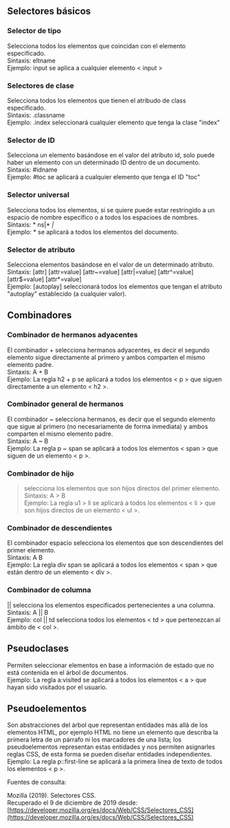 ## Selectores básicos

### Selector de tipo
Selecciona todos los elementos que coincidan con el elemento especificado.  
    Sintaxis: eltname  
    Ejemplo: input se aplica a cualquier elemento < input >

### Selectores de clase
Selecciona todos los elementos que tienen el atribudo de class especificado.  
    Sintaxis: .classname  
    Ejemplo: .index seleccionará cualquier elemento que tenga la clase "index"

### Selector de ID
Selecciona un elemento basándose en el valor del atributo id, solo puede haber un elemento con un determinado ID dentro de un documento.  
    Sintaxis: #idname  
    Ejemplo: #toc se aplicará a cualquier elemento que tenga el ID "toc"

### Selector universal
Selecciona todos los elementos, si se quiere puede estar restringido a un espacio de nombre específico o a todos los espacioes de nombres.  
    Sintaxis: * ns|* *|*  
    Ejemplo: * se aplicará a todos los elementos del documento.  

### Selector de atributo
Selecciona elementos basándose en el valor de un determinado atributo.  
    Sintaxis: [attr] [attr=value] [attr~=value] [attr|=value] [attr^=value] [attr$=value] [attr*=value]  
    Ejemplo: [autoplay] seleccionará todos los elementos que tengan el atributo "autoplay" establecido (a cualquier valor).

## Combinadores 

### Combinador de hermanos adyacentes

El combinador + selecciona hermanos adyacentes, es decir el segundo elemento sigue directamente al primero y ambos comparten el mismo elemento padre.  
    Sintaxis: A + B  
    Ejemplo: La regla h2 + p se aplicará a todos los elementos < p > que siguen directamente a un elemento < h2 >.

### Combinador general de hermanos

El combinador ~ selecciona hermanos, es decir que el segundo elemento que sigue al primero (no necesariamente de forma inmediata) y ambos comparten el mismo elemento padre.  
    Sintaxis: A ~ B   
    Ejemplo: La regla p ~ span se aplicará a todos los elementos < span > que siguen de un elemento < p >.

### Combinador de hijo
> selecciona los elementos que son hijos directos del primer elemento.  
    Sintaxis: A > B  
    Ejemplo: La regla u1 > li se aplicará a todos los elementos < li > que son hijos directos de un elemento < ul >.

### Combinador de descendientes
El combinador espacio selecciona los elementos que son descendientes del primer elemento.  
    Sintaxis: A B  
    Ejemplo: La regla div span se aplicará a todos los elementos < span > que están dentro de un elemento < div >.

### Combinador de columna
|| selecciona los elementos especificados pertenecientes a una columna.  
    Sintaxis: A || B  
    Ejemplo: col || td selecciona todos los elementos < td > que pertenezcan al ámbito de < col >.

## Pseudoclases
Permiten seleccionar elementos en base a información de estado que no está contenida en el árbol de documentos.  
    Ejemplo: La regla a:visited se aplicará a todos los elementos < a > que hayan sido visitados por el usuario.  

## Pseudoelementos
Son abstracciones del árbol que representan entidades más allá de los elementos HTML, por ejemplo HTML no tiene un elemento que describa la primera letra de un párrafo ni los marcadores de una lista; los pseudoelementos representan estas entidades y nos permiten asignarles reglas CSS, de esta forma se pueden diseñar entidades independientes.  
    Ejemplo: La regla p::first-line se aplicará a la primera línea de texto de todos los elementos < p >.

Fuentes de consulta:     

Mozilla (2019). Selectores CSS.  
Recuperado el 9 de diciembre de 2019 desde:  
[https://developer.mozilla.org/es/docs/Web/CSS/Selectores_CSS](https://developer.mozilla.org/es/docs/Web/CSS/Selectores_CSS)